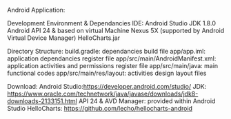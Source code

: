 Android Application:

Development Environment & Dependancies
  IDE: Android Studio
  JDK 1.8.0
  Android API 24 & based on virtual Machine Nexus 5X (supported by Android Virtual Device Manager)
  HelloCharts.jar

Directory Structure:
  build.gradle: dependancies build file
  app/app.iml: application dependancies register file
  app/src/main/AndroidManifest.xml: application activities and permissions register file
  app/src/main/java: main functional codes
  app/src/main/res/layout: activities design layout files

Download:
  Android Studio:https://developer.android.com/studio/
  JDK: https://www.oracle.com/technetwork/java/javase/downloads/jdk8-downloads-2133151.html
  API 24 & AVD Manager: provided within Android Studio
  HelloCharts: https://github.com/lecho/hellocharts-android
